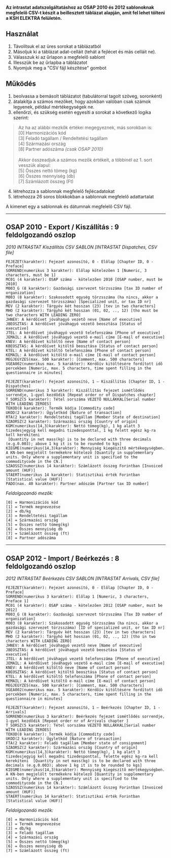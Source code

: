 **Az intrastat adatszolgáltatáshoz az OSAP 2010 és 2012 sablonoknak megfelelő CSV-t készít a beillesztett táblázat alapján, amit fel lehet tölteni a KSH ELEKTRA felületén.**


## Használat
1. Távolítsuk el az üres sorokat a táblázatból
2. Másoljuk ki a táblázat adat-celláit (tehát a fejlécet és más celláit ne).
4. Válasszuk ki az űrlapon a megfelelő sablont
5. Illesszük be az űrlapba a táblázatot
6. Nyomjuk meg a "CSV fájl készítése" gombot

## Működés

1. beolvassa a bemásolt táblázatot (tabulátorral tagolt szöveg, soronként)
2. átalakítja a számos mezőket, hogy azokban valóban csak számok legyenek, például mértékegységek ne.
3. ellenőrzi, és szükség esetén egyesíti a sorokat a következő logika szerint:
>
> Az ha az alábbi mezkők értékei megegyeznek, más sorokban is: <br>
>		  [0] Harmonizációs kód <br>
>		  [3] Feladó tagállam / Rendeltetési tagállam <br>
>		  [4] Származási ország <br>
>    [8] Partner adószáma *(csak OSAP 2010)* <br>
><br>
> Akkor összeadjuk a számos mezők értékeit, a többinél az 1. sort vesszük alapul: <br>
>		 	[5] Összes nettó tömeg (kg) <br>
>		 	[6] Összes mennyiség (db) <br>
>		 	[7] Számlázott összeg (Ft) <br>
>
4. létrehozza a sablonnak megfelelő fejlécadatokat
5. létrehozza 26 soros blokkokban a sablonnak megfelelő adattartalat

A kimenet egy a sablonnak és dátumnak megfelelő CSV fájl.

---

## OSAP 2010 - Export / Kiszállítás : 9 feldolgozandó oszlop

*2010 INTRASTAT Kiszállítás CSV SABLON [INTRASTAT Dispatches, CSV file]*
```CSV
FEJEZET(karakter): Fejezet azonosító, 0 - Elõlap [Chapter ID, 0 - Preface]
SORREND(numerikus 3 karakter): Elõlap kötelezõen 1 [Numeric, 3 characters, must be 1]
MC01 (4 karakter): OSAP száma - kötelezõen 2010 [OSAP number, must be 2010]
M003_G (8 karakter): Gazdasági szervezet törzsszáma [tax ID number of organization]
M003 (8 karakter): Szakosodott egység törzsszáma (ha nincs, akkor a gazdasági szervezet törzsszáma) [Specialized unit, or tax ID nr]
MEV (2 karakter): Tárgyév két hosszan (23) [tev in two characters]
MHO (2 karakter): Tárgyhó két hosszan (01, 02, .., 12) [tho must be two characters WITH LEADING ZERO]
JHNEV: A kérdõívet jóváhagyó vezetõ neve [Name of executive]
JBEOSZTAS: A kérdõívet jóváhagyó vezetõ beosztása [Status of executive]
JTEL: A kérdõívet jóváhagyó vezetõ telefonszáma [Phone of executive]
JEMAIL: A kérdõívet jóváhagyó vezetõ e-mail címe [E-mail of executive]
KNEV: A kérdõívet kitöltõ neve [Name of contact person]
KBEOSZTAS: A kérdõívet kitöltõ beosztása [Status of contact person]
KTEL: A kérdõívet kitöltõ telefonszáma [Phone of contact person]
KEMAIL: A kérdõívet kitöltõ e-mail címe [E-mail of contact person]
MEGJEGYZES(max. 500 karakter): [Comment, max. 500 characters]
VGEA002(numerikus max. 5 karakter): Kérdõív kitöltésére fordított idõ percekben [Numeric, max. 5 characters, time spent filling in the questionnaire in minutes]

FEJEZET(karakter): Fejezet azonosító, 1 – Kiszállítás [Chapter ID, 1 - Dispatches]
SORREND(numerikus 3 karakter): Kiszállítás fejezet ismétlõdés sorrendje, 1-gyel kezdõdik [Repeat order nr of Dispatches chapter]
T_SORSZ(5 karakter): Tétel sorszáma VEZETÕ NULLÁKKAL[Serial number WITH LEADING ZEROES]
TEKOD(8 karakter): Termék kódja [Commodity code]
UKOD(2 karakter): Ügyletkód [Nature of transaction]
RTA(2 karakter): Rendeltetési tagállam [Member State of destination]
SZAORSZ(2 karakter): Származási ország [Country of origin]
KGM(numerikus(14,3)karakter): Nettó tömeg(kg), 1 kg alatt 3 tizedesjegyig kell megadni tizedesponttal, 1 kg felett egész kg-ra kell kerekíteni
 [Quantity in net mass(kg) is to be declared with three decimals (e.g.0.003); above 1 kg it is to be rounded to kgs]
KIEGME(numerikus(14,3)karakter): Mennyiség kiegészítõ mértékegységben. A KN-ben megjelölt termékekre kötelezõ [Quantity in supplementary units. Only where a supplementary unit is specified to the commoditycode in the CN.]
SZAOSSZ(numerikus 14 karakter): Számlázott összeg Forintban [Invoiced amount (HUF)]
STAERT(numerikus 14 karakter): Statisztikai érték Forintban [Statistical value (HUF)]
PADO(nax. 40 karakter): Partner adószám [Partner tax ID number]
```

*Feldolgozandó mezők:*
```
[0] = Harmonizációs kód
[1] = Termék megnevezése
[2] = db/kg
[3] = Rendeltetési tagállam
[4] = Származási ország
[5] = Összes nettó tömeg(kg)
[6] = Összes mennyiség db
[7] = Számlázott összeg (ft)
[8] = Partner adószáma
```

---

## OSAP 2012 - Import / Beérkezés : 8 feldolgozandó oszlop

*2012 INTRASTAT Beérkezés CSV SABLON [INTRASTAT Arrivals, CSV file]*

```CSV
FEJEZET(karakter): Fejezet azonosító, 0 - Elõlap [Chapter ID, 0 - Preface]
SORREND(numerikus 3 karakter): Elõlap 1 [Numeric, 3 characters, Preface 1]
MC01 (4 karakter): OSAP száma - kötelezõen 2012 [OSAP number, must be 2012]
M003_G (8 karakter): Gazdasági szervezet törzsszáma [Tax ID number of organization]
M003 (8 karakter): Szakosodott egység törzsszáma (ha nincs, akkor a gazdasági szervezet törzsszáma) [ID of specialized unit, or tax ID nr]
MEV (2 karakter): Tárgyév két hosszan (23) [tev in two characters]
MHO (2 karakter): Tárgyhó két hosszan (01, 02, .., 12) [tho in two characters WITH LEADING ZERO]
JHNEV: A kérdõívet jóváhagyó vezetõ neve [Name of executive]
JBEOSZTAS: A kérdõívet jóváhagyó vezetõ beosztása [Status of executive]
JTEL: A kérdõívet jóváhagyó vezetõ telefonszáma [Phone of executive]
JEMAIL: A kérdõívet jóváhagyó vezetõ e-mail címe [E-mail of executive]
KNEV: A kérdõívet kitöltõ neve [Name of contact person]
KBEOSZTAS: A kérdõívet kitöltõ beosztása [Status of contact person]
KTEL: A kérdõívet kitöltõ telefonszáma [Phone of contact person]
KEMAIL: A kérdõívet kitöltõ e-mail címe [E-mail of contact person]
MEGJEGYZES(max. 500 karakter): [Comment, max. 500 characters]
VGEA002(numerikus max. 5 karakter): Kérdõív kitöltésére fordított idõ percekben [Numeric, max. 5 characters, time spent filling in the questionnaire in minutes]

FEJEZET(karakter): Fejezet azonosító, 1 – Beérkezés [Chapter ID, 1 - Arrivals]
SORREND(numerikus 3 karakter): Beérkezés fejezet ismétlõdés sorrendje, 1-gyel kezdõdik [Repeat order nr of Arrivals chapter ]
T_SORSZ(5 karakter): Tétel sorszáma VEZETÕ NULLÁKKAL[Serial number WITH LEADING ZEROES]
TEKOD(8 karakter): Termék kódja [Commodity code]
UKOD(2 karakter): Ügyletkód [Nature of transaction]
FTA(2 karakter): Feladó tagállam [Member state of consignment]
SZAORSZ(2 karakter): Származási ország [Country of origin]
KGM(numerikus(14,3)karakter): Nettó tömeg(kg), 1 kg alatt 3 tizedesjegyig kell megadni tizedesponttal, felette egész kg-ra kell kerekíteni  [Quantity in net mass(kg) is to be declared with three decimals (e.g.0.003); above 1 kg it is to be rounded to kgs]
KIEGME(numerikus(14,3)karakter): Mennyiség kiegészítõ mértékegységben. A KN-ben megjelölt termékekre kötelezõ [Quantity in supplementary units. Only where a supplementary unit is specified to the commoditycode in the CN.]
SZAOSSZ(numerikus 14 karakter): Számlázott összeg Forintban [Invoiced amount (HUF)]
STAERT(numerikus 14 karakter): Statisztikai érték Forintban [Statistical value (HUF)]
```

*Feldolgozandó mezők:*
```
[0] = Harmonizációs kód
[1] = Termék megnevezése
[2] = db/kg
[3] = Feladó tagállam
[4] = Származási ország
[5] = Összes nettó tömeg(kg)
[6] = Összes mennyiség db
[7] = Számlázott összeg (ft)
```
